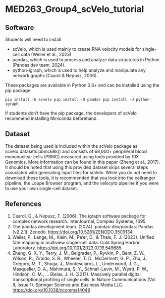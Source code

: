 # MED263_Group4_scVelo_tutorial

## Software
Students will need to install
-	scVelo, which is used mainly to create RNA velocity models for single-cell data (Weiler et al., 2023)
-	pandas, which is used to process and analyze data structures in Python (Pandas dev team, 2024).
-	python-igraph, which is used to help analyze and manipulate any network graphs (Csardi & Nepusz, 2006).
  
These packages are available in Python 3.6+ and can be installed using the pip package:

````
pip install -U scvelo pip install -U pandas pip install -U python-igraph
````

If students don’t have the pip package, the developers of scVelo recommend installing Miniconda beforehand.


## Dataset
The dataset being used is included within the scVelo package as scvelo.datasets.pbmc68k() and consists of 68,000+ peripheral blood mononuclear cells (PBMC) measured using tools provided by 10X Genomics. More information can be found in this paper (Zheng et al., 2017).
It should be noted that using this provided dataset skips several steps associated with generating input files for scVelo. While you do not need to download these tools, it is recommended that you look into the cellranger pipeline, the Loupe Browser program, and the velocyto pipeline if you were to use your own single-cell dataset.


## References

1. Csardi, G., & Nepusz, T. (2006). The igraph software package for complex network research. InterJournal, Complex Systems, 1695.
2. The pandas development team. (2024). pandas-dev/pandas: Pandas (v2.2.1). Zenodo. https://doi.org/10.5281/ZENODO.3509134
3. Weiler, P., Lange, M., Klein, M., Pe’er, D., & Theis, F. J. (2023). Unified fate mapping in multiview single-cell data. Cold Spring Harbor Laboratory. https://doi.org/10.1101/2023.07.19.549685
4. Zheng, G. X. Y., Terry, J. M., Belgrader, P., Ryvkin, P., Bent, Z. W., Wilson, R., Ziraldo, S. B., Wheeler, T. D., McDermott, G. P., Zhu, J., Gregory, M. T., Shuga, J., Montesclaros, L., Underwood, J. G., Masquelier, D. A., Nishimura, S. Y., Schnall-Levin, M., Wyatt, P. W., Hindson, C. M., … Bielas, J. H. (2017). Massively parallel digital transcriptional profiling of single cells. In Nature
Communications (Vol. 8, Issue 1). Springer Science and Business Media LLC. https://doi.org/10.1038/ncomms14049
